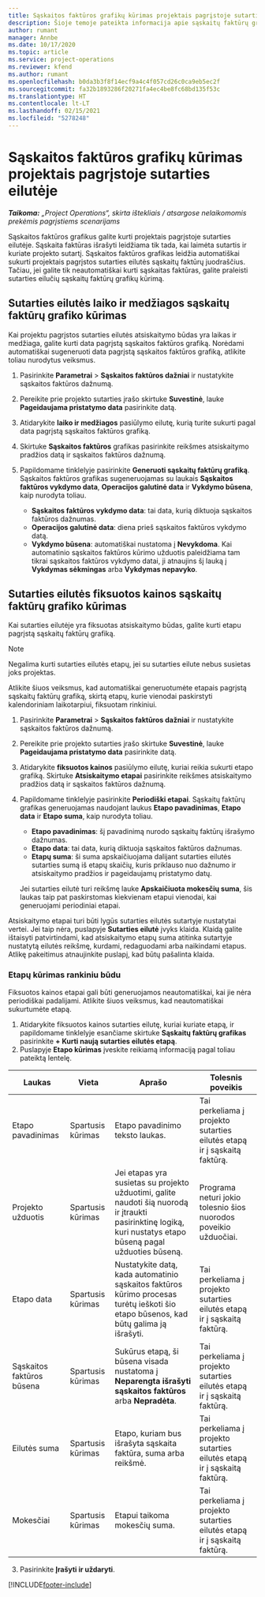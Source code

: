 ```yaml
---
title: Sąskaitos faktūros grafikų kūrimas projektais pagrįstoje sutarties eilutėje
description: Šioje temoje pateikta informacija apie sąskaitų faktūrų grafikų ir sutarties eilučių etapų kūrimą.
author: rumant
manager: Annbe
ms.date: 10/17/2020
ms.topic: article
ms.service: project-operations
ms.reviewer: kfend
ms.author: rumant
ms.openlocfilehash: b0da3b3f8f14ecf9a4c4f057cd26c0ca9eb5ec2f
ms.sourcegitcommit: fa32b1893286f20271fa4ec4be8fc68bd135f53c
ms.translationtype: HT
ms.contentlocale: lt-LT
ms.lasthandoff: 02/15/2021
ms.locfileid: "5278248"
---
```

# <a name="create-an-invoice-schedule-on-a-project-based-contract-line"></a>Sąskaitos faktūros grafikų kūrimas projektais pagrįstoje sutarties eilutėje 

_**Taikoma:** „Project Operations“, skirta ištekliais / atsargose nelaikomomis prekėmis pagrįstiems scenarijams_

Sąskaitos faktūros grafikus galite kurti projektais pagrįstoje sutarties eilutėje. Sąskaita faktūras išrašyti leidžiama tik tada, kai laimėta sutartis ir kuriate projekto sutartį. Sąskaitos faktūros grafikas leidžia automatiškai sukurti projektais pagrįstos sutarties eilutės sąskaitų faktūrų juodraščius. Tačiau, jei galite tik neautomatiškai kurti sąskaitas faktūras, galite praleisti sutarties eilučių sąskaitų faktūrų grafikų kūrimą.

## <a name="create-a-time-and-material-invoice-schedule-for-a-contract-line"></a>Sutarties eilutės laiko ir medžiagos sąskaitų faktūrų grafiko kūrimas

Kai projektu pagrįstos sutarties eilutės atsiskaitymo būdas yra laikas ir medžiaga, galite kurti data pagrįstą sąskaitos faktūros grafiką. Norėdami automatiškai sugeneruoti data pagrįstą sąskaitos faktūros grafiką, atlikite toliau nurodytus veiksmus.

1. Pasirinkite **Parametrai** > **Sąskaitos faktūros dažniai** ir nustatykite sąskaitos faktūros dažnumą.
2. Pereikite prie projekto sutarties įrašo skirtuke **Suvestinė**, lauke **Pageidaujama pristatymo data** pasirinkite datą.
3. Atidarykite **laiko ir medžiagos** pasiūlymo eilutę, kurią turite sukurti pagal data pagrįstą sąskaitos faktūros grafiką. 
4. Skirtuke **Sąskaitos faktūros** grafikas pasirinkite reikšmes atsiskaitymo pradžios datą ir sąskaitos faktūros dažnumą.
5. Papildomame tinklelyje pasirinkite **Generuoti sąskaitų faktūrų grafiką**. Sąskaitos faktūros grafikas sugeneruojamas su laukais **Sąskaitos faktūros vykdymo data**, **Operacijos galutinė data** ir **Vykdymo būsena**, kaip nurodyta toliau.

    - **Sąskaitos faktūros vykdymo data**: tai data, kurią diktuoja sąskaitos faktūros dažnumas.
    - **Operacijos galutinė data**: diena prieš sąskaitos faktūros vykdymo datą.
    - **Vykdymo būsena**: automatiškai nustatoma į **Nevykdoma**. Kai automatinio sąskaitos faktūros kūrimo užduotis paleidžiama tam tikrai sąskaitos faktūros vykdymo datai, ji atnaujins šį lauką į **Vykdymas sėkmingas** arba **Vykdymas nepavyko**.

## <a name="create-a-fixed-price-invoice-schedule-for-a-contract-line"></a>Sutarties eilutės fiksuotos kainos sąskaitų faktūrų grafiko kūrimas

Kai sutarties eilutėje yra fiksuotas atsiskaitymo būdas, galite kurti etapu pagrįstą sąskaitų faktūrų grafiką. 

> [!NOTE]
> Negalima kurti sutarties eilutės etapų, jei su sutarties eilute nebus susietas joks projektas.

Atlikite šiuos veiksmus, kad automatiškai generuotumėte etapais pagrįstą sąskaitų faktūrų grafiką, skirtą etapų, kurie vienodai paskirstyti kalendoriniam laikotarpiui, fiksuotam rinkiniui.

1. Pasirinkite **Parametrai** > **Sąskaitos faktūros dažniai** ir nustatykite sąskaitos faktūros dažnumą.
2. Pereikite prie projekto sutarties įrašo skirtuke **Suvestinė**, lauke **Pageidaujama pristatymo data** pasirinkite datą.
3. Atidarykite **fiksuotos kainos** pasiūlymo eilutę, kuriai reikia sukurti etapo grafiką. Skirtuke **Atsiskaitymo etapai** pasirinkite reikšmes atsiskaitymo pradžios datą ir sąskaitos faktūros dažnumą. 
4. Papildomame tinklelyje pasirinkite **Periodiški etapai**. Sąskaitų faktūrų grafikas generuojamas naudojant laukus **Etapo pavadinimas**, **Etapo data** ir **Etapo suma**, kaip nurodyta toliau.

    - **Etapo pavadinimas**: šį pavadinimą nurodo sąskaitų faktūrų išrašymo dažnumas.
    - **Etapo data**: tai data, kurią diktuoja sąskaitos faktūros dažnumas.
    - **Etapų suma**: ši suma apskaičiuojama dalijant sutarties eilutės sutarties sumą iš etapų skaičių, kuris priklauso nuo dažnumo ir atsiskaitymo pradžios ir pageidaujamų pristatymo datų.

    Jei sutarties eilutė turi reikšmę lauke **Apskaičiuota mokesčių suma**, šis laukas taip pat paskirstomas kiekvienam etapui vienodai, kai generuojami periodiniai etapai.

Atsiskaitymo etapai turi būti lygūs sutarties eilutės sutartyje nustatytai vertei. Jei taip nėra, puslapyje **Sutarties eilutė** įvyks klaida. Klaidą galite ištaisyti patvirtindami, kad atsiskaitymo etapų suma atitinka sutartyje nustatytą eilutės reikšmę, kurdami, redaguodami arba naikindami etapus. Atlikę pakeitimus atnaujinkite puslapį, kad būtų pašalinta klaida.

### <a name="manually-create-milestones"></a>Etapų kūrimas rankiniu būdu

Fiksuotos kainos etapai gali būti generuojamos neautomatiškai, kai jie nėra periodiškai padalijami. Atlikite šiuos veiksmus, kad neautomatiškai sukurtumėte etapą.

1. Atidarykite fiksuotos kainos sutarties eilutę, kuriai kuriate etapą, ir papildomame tinklelyje esančiame skirtuke **Sąskaitų faktūrų grafikas** pasirinkite **+ Kurti naują sutarties eilutės etapą**. 
2. Puslapyje **Etapo kūrimas** įveskite reikiamą informaciją pagal toliau pateiktą lentelę.

| Laukas | Vieta | Aprašo | Tolesnis poveikis |
| --- | --- | --- | --- |
| Etapo pavadinimas | Spartusis kūrimas | Etapo pavadinimo teksto laukas. | Tai perkeliama į projekto sutarties eilutės etapą ir į sąskaitą faktūrą. |
| Projekto užduotis | Spartusis kūrimas | Jei etapas yra susietas su projekto užduotimi, galite naudoti šią nuorodą ir įtraukti pasirinktinę logiką, kuri nustatys etapo būseną pagal užduoties būseną. | Programa neturi jokio tolesnio šios nuorodos poveikio užduočiai. |
| Etapo data | Spartusis kūrimas | Nustatykite datą, kada automatinio sąskaitos faktūros kūrimo procesas turėtų ieškoti šio etapo būsenos, kad būtų galima ją išrašyti. | Tai perkeliama į projekto sutarties eilutės etapą ir į sąskaitą faktūrą. |
| Sąskaitos faktūros būsena | Spartusis kūrimas | Sukūrus etapą, ši būsena visada nustatoma į **Neparengta išrašyti sąskaitos faktūros** arba **Nepradėta**. | Tai perkeliama į projekto sutarties eilutės etapą ir į sąskaitą faktūrą. |
| Eilutės suma | Spartusis kūrimas | Etapo, kuriam bus išrašyta sąskaita faktūra, suma arba reikšmė. | Tai perkeliama į projekto sutarties eilutės etapą ir į sąskaitą faktūrą. |
| Mokesčiai | Spartusis kūrimas | Etapui taikoma mokesčių suma. | Tai perkeliama į projekto sutarties eilutės etapą ir į sąskaitą faktūrą. |

3. Pasirinkite **Įrašyti ir uždaryti**.


[!INCLUDE[footer-include](../includes/footer-banner.md)]